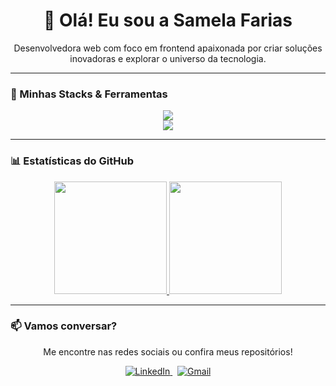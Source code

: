 <div align="center">

# 👋 Olá! Eu sou a Samela Farias

<p>Desenvolvedora web com foco em frontend apaixonada por criar soluções inovadoras e explorar o universo da tecnologia.</p>


</div>

---

### 🚀 Minhas Stacks & Ferramentas

<p align="center">
  <a href="https://skillicons.dev">
    <img src="https://skillicons.dev/icons?i=js,react,vite,ts,tailwind,html,css,bootstrap,figma&theme=dark" />
    <br>
    <img src="https://skillicons.dev/icons?i=nodejs,mysql,postgresql,electron" />
  </a>
</p>

---

### 📊 Estatísticas do GitHub

<p align="center">
  <a href="https://github.com/Samelafarias">
    <img height="180em" src="https://github-readme-stats.vercel.app/api?username=Samelafarias&show_icons=true&theme=tokyonight&include_all_commits=true&count_private=true"/>
    <img height="180em" src="https://github-readme-stats.vercel.app/api/top-langs/?username=Samelafarias&layout=compact&langs_count=7&theme=tokyonight"/>
  </a>
</p>

---

### 📫 Vamos conversar?

<p align="center">
  Me encontre nas redes sociais ou confira meus repositórios!
</p>
<p align="center">
  <a href="https://www.linkedin.com/in/samela-farias-6a153a2a2" target="_blank">
    <img src="https://img.shields.io/badge/LinkedIn-0077B5?style=for-the-badge&logo=linkedin&logoColor=white" alt="LinkedIn">
  </a>
  &nbsp;
  <a href="mailto:samelafarias2005@gmail.com" target='_blank'>
    <img src="https://img.shields.io/badge/Gmail-D14836?style=for-the-badge&logo=gmail&logoColor=white" alt="Gmail">
  </a>
</p>
